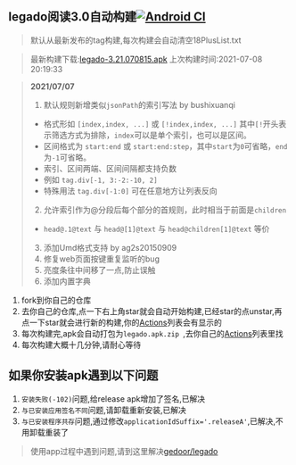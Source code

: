 ## legado阅读3.0自动构建[![Android CI](https://github.com/10bits/gedoor-Build/workflows/Android%20CI/badge.svg)](https://github.com/10bits/gedoor-Build/actions)

> 默认从最新发布的tag构建,每次构建会自动清空18PlusList.txt

> 最新构建下载:[legado-3.21.070815.apk](https://github.com/10bits/gedoor-Build/releases/download/legado-3.21.070815/legado-3.21.070815.apk) 上次构建时间:2021-07-08 20:19:33
<!--start-->
> **2021/07/07**
> 1. 默认规则新增类似`jsonPath`的索引写法 by bushixuanqi
> * 格式形如 `[index,index, ...]` 或 `[!index,index, ...]` 其中`[!`开头表示筛选方式为排除，`index`可以是单个索引，也可以是区间。
> * 区间格式为 `start:end` 或 `start:end:step`，其中`start`为`0`可省略，`end`为`-1`可省略。
> * 索引、区间两端、区间间隔都支持负数
> * 例如 `tag.div[-1, 3:-2:-10, 2]`
> * 特殊用法 `tag.div[-1:0]` 可在任意地方让列表反向
> 2. 允许索引作为@分段后每个部分的首规则，此时相当于前面是`children`
> * `head@.1@text` 与 `head@[1]@text` 与 `head@children[1]@text` 等价
> 3. 添加Umd格式支持 by ag2s20150909
> 4. 修复web页面按键重复监听的bug
> 5. 亮度条往中间移了一点,防止误触
> 6. 添加内置字典
<!--end-->
  
1. fork到你自己的仓库
2. 去你自己的仓库,点一下右上角star就会自动开始构建,已经star的点unstar,再点一下star就会进行新的构建,你的[Actions](https://github.com/10bits/gedoor-Build/actions)列表会有显示的
3. 每次构建完,apk会自动打包为`legado.apk.zip
`,去你自己的[Actions](https://github.com/10bits/gedoor-Build/actions)列表里找
4. 每次构建大概十几分钟,请耐心等待

## 如果你安装apk遇到以下问题

1. `安装失败(-102)`问题,给release apk增加了签名,已解决
2. `与已安装应用签名不同`问题,请卸载重新安装,已解决
3. `与已安装程序共存`问题,通过修改`applicationIdSuffix='.releaseA'`,已解决,不用卸载重装了
> 使用app过程中遇到问题,请到这里解决[gedoor/legado](https://github.com/gedoor/legado/issues)

